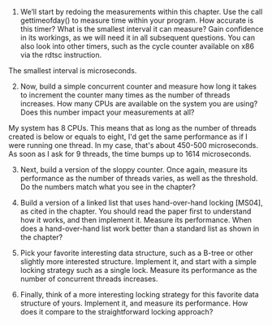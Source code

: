 1. We’ll start by redoing the measurements within this chapter. Use the call gettimeofday() to measure time within your program. How accurate is this timer? What is the smallest interval it can measure? Gain confidence in its workings, as we will need it in all subsequent questions. You can also look into other timers, such as the cycle counter available on x86 via the rdtsc instruction.

The smallest interval is microseconds.

2. Now, build a simple concurrent counter and measure how long it takes to increment the counter many times as the number of threads increases. How many CPUs are available on the system you are using? Does this number impact your measurements at all?

My system has 8 CPUs. This means that as long as the number of threads created is below or equals to eight, I'd get the same performance as if I were running one thread. In my case, that's about 450-500 microseconds. As soon as I ask for 9 threads, the time bumps up to 1614 microseconds.

3. Next, build a version of the sloppy counter. Once again, measure its
performance as the number of threads varies, as well as the threshold.
Do the numbers match what you see in the chapter?

4. Build a version of a linked list that uses hand-over-hand locking
[MS04], as cited in the chapter. You should read the paper first
to understand how it works, and then implement it. Measure its
performance. When does a hand-over-hand list work better than a
standard list as shown in the chapter?

5. Pick your favorite interesting data structure, such as a B-tree or
other slightly more interested structure. Implement it, and start
with a simple locking strategy such as a single lock. Measure its
performance as the number of concurrent threads increases.

6. Finally, think of a more interesting locking strategy for this favorite
data structure of yours. Implement it, and measure its performance.
How does it compare to the straightforward locking approach?
